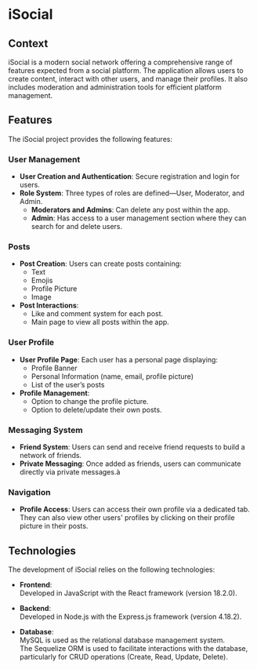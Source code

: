 # iSocial

## Context
iSocial is a modern social network offering a comprehensive range of features expected from a social platform. The application allows users to create content, interact with other users, and manage their profiles. It also includes moderation and administration tools for efficient platform management.

## Features
The iSocial project provides the following features:

### User Management
- **User Creation and Authentication**: Secure registration and login for users.
- **Role System**: Three types of roles are defined—User, Moderator, and Admin.
  - **Moderators and Admins**: Can delete any post within the app.
  - **Admin**: Has access to a user management section where they can search for and delete users.

### Posts
- **Post Creation**: Users can create posts containing:
  - Text
  - Emojis
  - Profile Picture
  - Image
- **Post Interactions**:
  - Like and comment system for each post.
  - Main page to view all posts within the app.

### User Profile
- **User Profile Page**: Each user has a personal page displaying:
  - Profile Banner
  - Personal Information (name, email, profile picture)
  - List of the user’s posts
- **Profile Management**:
  - Option to change the profile picture.
  - Option to delete/update their own posts.

### Messaging System
- **Friend System**: Users can send and receive friend requests to build a network of friends.
- **Private Messaging**: Once added as friends, users can communicate directly via private messages.à

### Navigation
- **Profile Access**: Users can access their own profile via a dedicated tab. They can also view other users' profiles by clicking on their profile picture in their posts.

## Technologies
The development of iSocial relies on the following technologies:

- **Frontend**:  
  Developed in JavaScript with the React framework (version 18.2.0).
  
- **Backend**:  
  Developed in Node.js with the Express.js framework (version 4.18.2).
  
- **Database**:  
  MySQL is used as the relational database management system.  
  The Sequelize ORM is used to facilitate interactions with the database, particularly for CRUD operations (Create, Read, Update, Delete).
